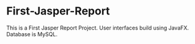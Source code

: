 # First-Jasper-Report
This is a First Jasper Report Project. User interfaces build using JavaFX. Database is MySQL.
